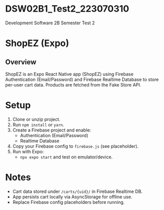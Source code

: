 # DSW02B1_Test2_223070310
Development Software 2B Semester Test 2


# ShopEZ (Expo)

## Overview
ShopEZ is an Expo React Native app (ShopEZ) using Firebase Authentication (Email/Password) and Firebase Realtime Database to store per-user cart data. Products are fetched from the Fake Store API.

# Setup
1. Clone or unzip project.
2. Run `npm install` or `yarn`.
3. Create a Firebase project and enable:
   - Authentication (Email/Password)
   - Realtime Database
4. Copy your Firebase config to `firebase.js` (see placeholder).
5. Run with Expo:
   - `npx expo start` and test on emulator/device.

# Notes
- Cart data stored under `/carts/{uid}/` in Firebase Realtime DB.
- App persists cart locally via AsyncStorage for offline use.
- Replace Firebase config placeholders before running.
